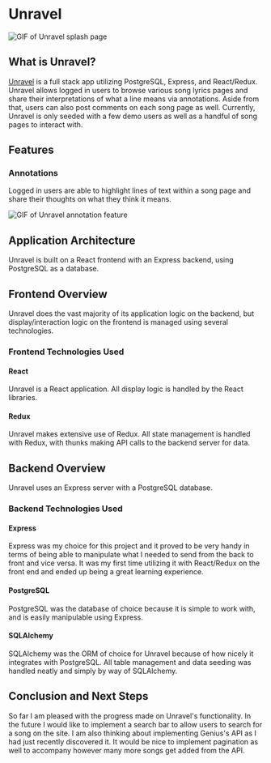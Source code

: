# Unravel

![GIF of Unravel splash page](https://i.ibb.co/x5S6RMP/ezgif-6-ebb3f4a07083.gif)

## What is Unravel?

[Unravel](https://unravel-genius-clone.herokuapp.com/) is a full stack app utilizing PostgreSQL, Express, and React/Redux. Unravel allows logged in users to browse various song lyrics pages and share their interpretations of what a line means via annotations. Aside from that, users can also post comments on each song page as well. Currently, Unravel is only seeded with a few demo users as well as a handful of song pages to interact with.

## Features

### Annotations

Logged in users are able to highlight lines of text within a song page and share their thoughts on what they think it means.

![GIF of Unravel annotation feature](https://i.ibb.co/F4z95qg/ezgif-6-6d073778945c.gif)

## Application Architecture

Unravel is built on a React frontend with an Express backend, using PostgreSQL as a database.

## Frontend Overview

Unravel does the vast majority of its application logic on the backend, but display/interaction logic on the frontend is managed using several technologies.

### Frontend Technologies Used

#### React 

Unravel is a React application. All display logic is handled by the React libraries.

#### Redux

Unravel makes extensive use of Redux. All state management is handled with Redux, with thunks making API calls to the backend server for data. 

## Backend Overview

Unravel uses an Express server with a PostgreSQL database.

### Backend Technologies Used

#### Express

Express was my choice for this project and it proved to be very handy in terms of being able to manipulate what I needed to send from the back to front and vice versa. It was my first time utilizing it with React/Redux on the front end and ended up being a great learning experience.


#### PostgreSQL

PostgreSQL was the database of choice because it is simple to work with, and is easily manipulable using Express.

#### SQLAlchemy

SQLAlchemy was the ORM of choice for Unravel because of how nicely it integrates with PostgreSQL. All table management and data seeding was handled neatly and simply by way of SQLAlchemy.

## Conclusion and Next Steps

So far I am pleased with the progress made on Unravel's functionality. In the future I would like to implement a search bar to allow users to search for a song on the site. I am also thinking about implementing Genius's API as I had just recently discovered it. It would be nice to implement pagination as well to accompany however many more songs get added from the API.
